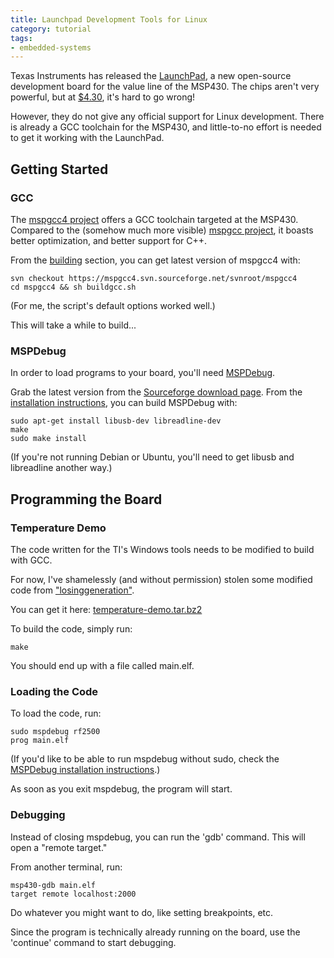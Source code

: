 ```yaml
---
title: Launchpad Development Tools for Linux
category: tutorial
tags:
- embedded-systems
---
```


Texas Instruments has released the [LaunchPad](https://processors.wiki.ti.com/index.php/MSP430_LaunchPad_(MSP-EXP430G2)),
a new open-source development board for the value line of the MSP430. The chips aren't very powerful, but at
[$4.30](https://processors.wiki.ti.com/index.php/MSP430_LaunchPad_%28MSP-EXP430G2%29#Quick_Links), it's hard to go wrong!

However, they do not give any official support for Linux development. There is already a GCC toolchain for the MSP430,
and little-to-no effort is needed to get it working with the LaunchPad.

## Getting Started ##

### GCC ###
The [mspgcc4 project](https://mspgcc4.sourceforge.net) offers a GCC toolchain targeted at the MSP430.
Compared to the (somehow much more visible) [mspgcc project](https://mspgcc.sourceforge.net/), it boasts better optimization, and
better support for C++.

From the [building](https://mspgcc4.sourceforge.net/#building) section, you can get latest version of mspgcc4 with:

    svn checkout https://mspgcc4.svn.sourceforge.net/svnroot/mspgcc4
    cd mspgcc4 && sh buildgcc.sh
(For me, the script's default options worked well.)

This will take a while to build...

### MSPDebug ###
In order to load programs to your board, you'll need [MSPDebug](https://mspdebug.sourceforge.net/).

Grab the latest version from the [Sourceforge download page](https://sourceforge.net/projects/mspdebug/files).
From the [installation instructions](https://mspdebug.sourceforge.net/download.html), you can build MSPDebug with:

    sudo apt-get install libusb-dev libreadline-dev
    make
    sudo make install
	
(If you're not running Debian or Ubuntu, you'll need to get libusb and libreadline another way.)

## Programming the Board ##

### Temperature Demo ###
The code written for the TI's Windows tools needs to be modified to build with GCC.

For now, I've shamelessly (and without permission) stolen some modified code from
["losinggeneration"](https://losinggeneration.homelinux.org/2010/07/02/msp430-launchpad-on-linux/).

You can get it here: [temperature-demo.tar.bz2](https://www.engineering.uwaterloo.ca/~rcfox/dokuwiki/lib/exe/fetch.php?media=temperature-demo.tar.bz2)

To build the code, simply run:

    make
You should end up with a file called main.elf.

### Loading the Code ###
To load the code, run:

    sudo mspdebug rf2500
    prog main.elf
(If you'd like to be able to run mspdebug without sudo, check the
[MSPDebug installation instructions](https://mspdebug.sourceforge.net/download.html).)

As soon as you exit mspdebug, the program will start.

### Debugging ###
Instead of closing mspdebug, you can run the 'gdb' command. This will open a "remote target."

From another terminal, run:

    msp430-gdb main.elf
    target remote localhost:2000

Do whatever you might want to do, like setting breakpoints, etc.

Since the program is technically already running on the board, use the 'continue' command to start debugging.
